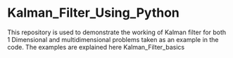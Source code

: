 # Kalman_Filter_Using_Python
This repository is used to demonstrate the working of Kalman filter for both 1 Dimensional and multidimensional problems taken as an example in the code. The examples are explained here Kalman_Filter_basics
